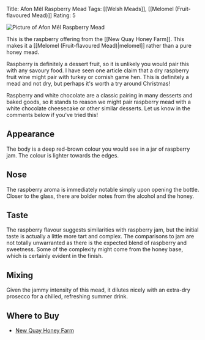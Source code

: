 Title: Afon Mêl Raspberry Mead
Tags: [[Welsh Meads]], [[Melomel (Fruit-flavoured Mead)]]
Rating: 5

![Picture of Afon Mêl Raspberry Mead](https://www.thehoneyfarm.co.uk/cms/catalog/21_0.jpg)

This is the raspberry offering from the [[New Quay Honey Farm]]. This makes it a [[Melomel (Fruit-flavoured Mead)|melomel]] rather than a pure honey mead.

Raspberry is definitely a dessert fruit, so it is unlikely you would
pair this with any savoury food. I have seen one article claim that a
dry raspberry fruit wine might pair with turkey or cornish game
hen. This is definitely a mead and not dry, but perhaps it's worth a try around Christmas!

Raspberry and white chocolate are a classic pairing in many desserts
and baked goods, so it stands to reason we might pair raspberry mead
with a white chocolate cheesecake or other similar desserts. Let us
know in the comments below if you've tried this!

## Appearance

The body is a deep red-brown colour you would see in a jar of
raspberry jam. The colour is lighter towards the edges.

## Nose

The raspberry aroma is immediately notable simply upon opening the
bottle. Closer to the glass, there are bolder notes from the alcohol
and the honey.

## Taste

The raspberry flavour suggests similarities with raspberry jam, but the initial taste is actually a little more tart and complex. The
comparisons to jam are not totally unwarranted as there is the
expected blend of raspberry and sweetness. Some of the complexity
might come from the honey base, which is certainly evident in the finish.

## Mixing

Given the jammy intensity of this mead, it dilutes nicely with an extra-dry prosecco for a chilled, refreshing summer drink.

## Where to Buy

- [New Quay Honey Farm](http://www.thehoneyfarm.co.uk/catalog_view.php?id=21)
